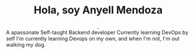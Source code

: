<div class="nombre">
    <h1 align="center">Hola, soy Anyell Mendoza</h1>
</div>

<div class="imagenes-redes" align="center" margin="top:100" >
<a href="https://www.tiktok.com/@anismelow">
    <img src="https://img.shields.io/badge/Anismelow-Follow-black?link=https%3A%2F%2Fwww.linkedin.com%2Fin%2Fanyellmendoza%2F" alt="">
</a>

<a href="https://www.linkedin.com/in/anyellmendoza/">
    <img src="https://img.shields.io/badge/Anyell-Linkedin-blue" alt="">
</a>
</div>

<div class="aboutme" flex="column">
A apassonate Self-taught Backend developer 
Currently learning DevOps by self 
I'm currently learning Devops on my own, and when I'm not, I'm out walking my dog.

</div>



